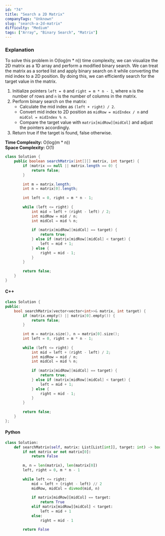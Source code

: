 ```yaml
---
id: "74"
title: "Search a 2D Matrix"
companyTags: "Unknown"
slug: "search-a-2d-matrix"
difficulty: "Medium"
tags: ["Array", "Binary Search", "Matrix"]
---
```


### Explanation
To solve this problem in O(log(m * n)) time complexity, we can visualize the 2D matrix as a 1D array and perform a modified binary search. We can treat the matrix as a sorted list and apply binary search on it while converting the mid index to a 2D position. By doing this, we can efficiently search for the target value in the matrix.

1. Initialize pointers `left = 0` and `right = m * n - 1`, where `m` is the number of rows and `n` is the number of columns in the matrix.
2. Perform binary search on the matrix:
   - Calculate the mid index as `(left + right) / 2`.
   - Convert mid index to 2D position as `midRow = midIndex / n` and `midCol = midIndex % n`.
   - Compare the target value with `matrix[midRow][midCol]` and adjust the pointers accordingly.
3. Return true if the target is found, false otherwise.

**Time Complexity:** O(log(m * n))  
**Space Complexity:** O(1)

```java
class Solution {
    public boolean searchMatrix(int[][] matrix, int target) {
        if (matrix == null || matrix.length == 0) {
            return false;
        }
        
        int m = matrix.length;
        int n = matrix[0].length;
        
        int left = 0, right = m * n - 1;
        
        while (left <= right) {
            int mid = left + (right - left) / 2;
            int midRow = mid / n;
            int midCol = mid % n;
            
            if (matrix[midRow][midCol] == target) {
                return true;
            } else if (matrix[midRow][midCol] < target) {
                left = mid + 1;
            } else {
                right = mid - 1;
            }
        }
        
        return false;
    }
}
```

#### C++
```cpp
class Solution {
public:
    bool searchMatrix(vector<vector<int>>& matrix, int target) {
        if (matrix.empty() || matrix[0].empty()) {
            return false;
        }
        
        int m = matrix.size(), n = matrix[0].size();
        int left = 0, right = m * n - 1;
        
        while (left <= right) {
            int mid = left + (right - left) / 2;
            int midRow = mid / n;
            int midCol = mid % n;
            
            if (matrix[midRow][midCol] == target) {
                return true;
            } else if (matrix[midRow][midCol] < target) {
                left = mid + 1;
            } else {
                right = mid - 1;
            }
        }
        
        return false;
    }
};
```

#### Python
```python
class Solution:
    def searchMatrix(self, matrix: List[List[int]], target: int) -> bool:
        if not matrix or not matrix[0]:
            return False
        
        m, n = len(matrix), len(matrix[0])
        left, right = 0, m * n - 1
        
        while left <= right:
            mid = left + (right - left) // 2
            midRow, midCol = divmod(mid, n)
            
            if matrix[midRow][midCol] == target:
                return True
            elif matrix[midRow][midCol] < target:
                left = mid + 1
            else:
                right = mid - 1
        
        return False
```
